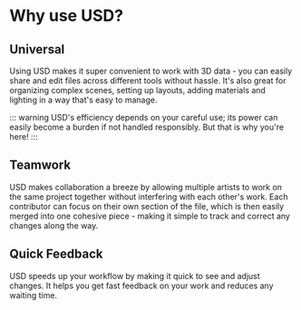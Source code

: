 # Why use USD?

## Universal

Using USD makes it super convenient to work with 3D data - you can easily share and edit files across different tools without hassle. It's also great for organizing complex scenes, setting up layouts, adding materials and lighting in a way that's easy to manage.

::: warning
USD's efficiency depends on your careful use; its power can easily become a burden if not handled responsibly. But that is why you're here!
:::

## Teamwork

USD makes collaboration a breeze by allowing multiple artists to work on the same project together without interfering with each other's work. Each contributor can focus on their own section of the file, which is then easily merged into one cohesive piece - making it simple to track and correct any changes along the way.

## Quick Feedback

USD speeds up your workflow by making it quick to see and adjust changes. It helps you get fast feedback on your work and reduces any waiting time.
